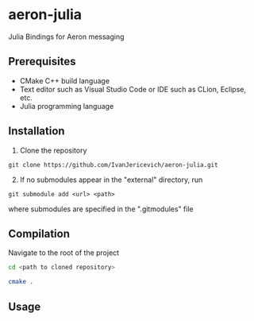 # aeron-julia
Julia Bindings for Aeron messaging

## Prerequisites
* CMake C++ build language
* Text editor such as Visual Studio Code or IDE such as CLion, Eclipse, etc.
* Julia programming language

##  Installation
1. Clone the repository
```git
git clone https://github.com/IvanJericevich/aeron-julia.git
```
2. If no submodules appear in the "external" directory, run
```git
git submodule add <url> <path>
```
where submodules are specified in the ".gitmodules" file

## Compilation
Navigate to the root of the project
```bash
cd <path to cloned repository>
```
```cmake
cmake .
```

## Usage

